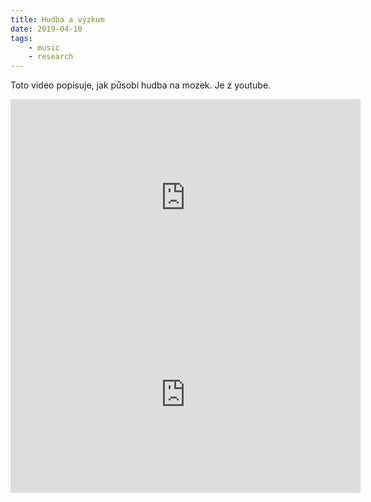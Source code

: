 ```yaml
---
title: Hudba a výzkum
date: 2019-04-10
tags: 
    - music
    - research
---
```


Toto video popisuje, jak působí hudba na mozek. Je z youtube. 
<iframe width="560" height="315" src="https://www.youtube.com/embed/s19Fr-_WaXo" frameborder="0" allow="accelerometer; autoplay; encrypted-media; gyroscope; picture-in-picture" allowfullscreen></iframe> 

<iframe width="560" height="315" src="https://www.youtube.com/embed/p3y4XQ4B4Vw" frameborder="0" allow="accelerometer; autoplay; encrypted-media; gyroscope; picture-in-picture" allowfullscreen></iframe>
